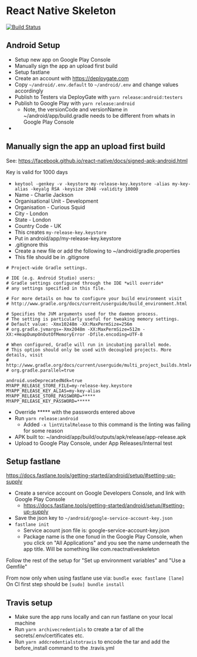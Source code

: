 # React Native Skeleton

[![Build Status](https://travis-ci.org/cajacko/react-native-skeleton.svg?branch=master)](https://travis-ci.org/cajacko/react-native-skeleton)

## Android Setup

* Setup new app on Google Play Console
* Manually sign the app an upload first build
* Setup fastlane
* Create an account with https://deploygate.com
* Copy `~/android/.env.default` to `~/android/.env` and change values accordingly
* Publish to Testers via DeployGate with `yarn release:android:testers`
* Publish to Google Play with `yarn release:android`
  * Note, the versionCode and versionName in ~/android/app/build.gradle needs to be different from whats in Google Play Console
*

## Manually sign the app an upload first build

See: https://facebook.github.io/react-native/docs/signed-apk-android.html

Key is valid for 1000 days

* `keytool -genkey -v -keystore my-release-key.keystore -alias my-key-alias -keyalg RSA -keysize 2048 -validity 10000`
* Name - Charlie Jackson
* Organisational Unit - Development
* Organisation - Curious Squid
* City - London
* State - London
* Country Code - UK
* This creates `my-release-key.keystore`
* Put in android/app/my-release-key.keystore
* .gitignore this
* Create a new file or add the following to ~/android/gradle.properties
* This file should be in .gitignore

```
# Project-wide Gradle settings.

# IDE (e.g. Android Studio) users:
# Gradle settings configured through the IDE *will override*
# any settings specified in this file.

# For more details on how to configure your build environment visit
# http://www.gradle.org/docs/current/userguide/build_environment.html

# Specifies the JVM arguments used for the daemon process.
# The setting is particularly useful for tweaking memory settings.
# Default value: -Xmx10248m -XX:MaxPermSize=256m
# org.gradle.jvmargs=-Xmx2048m -XX:MaxPermSize=512m -XX:+HeapDumpOnOutOfMemoryError -Dfile.encoding=UTF-8

# When configured, Gradle will run in incubating parallel mode.
# This option should only be used with decoupled projects. More details, visit
# http://www.gradle.org/docs/current/userguide/multi_project_builds.html#sec:decoupled_projects
# org.gradle.parallel=true

android.useDeprecatedNdk=true
MYAPP_RELEASE_STORE_FILE=my-release-key.keystore
MYAPP_RELEASE_KEY_ALIAS=my-key-alias
MYAPP_RELEASE_STORE_PASSWORD=*****
MYAPP_RELEASE_KEY_PASSWORD=*****
```

* Override \*\*\*\*\* with the passwords entered above
* Run `yarn release:android`
  * Added `-x lintVitalRelease` to this command is the linting was failing for some reason
* APK built to: ~/android/app/build/outputs/apk/release/app-release.apk
* Upload to Google Play Console, under App Releases/Internal test

## Setup fastlane

https://docs.fastlane.tools/getting-started/android/setup/#setting-up-supply

* Create a service account on Google Developers Console, and link with Google Play Console
  * https://docs.fastlane.tools/getting-started/android/setup/#setting-up-supply
* Save the json key to `~/android/google-service-account-key.json`
* `fastlane init`
  * Service acount json file is: google-service-account-key.json
  * Package name is the one fonud in the Google Play Console, when you click on "All Applications" and you see the name underneath the app title. Will be something like com.reactnativeskeleton

Follow the rest of the setup for "Set up environment variables" and "Use a Gemfile"

From now only when using fastlane use via: `bundle exec fastlane [lane]`
On CI first step should be `[sudo] bundle install`

## Travis setup

* Make sure the app runs locally and can run fastlane on your local machine
* Run `yarn archivecredentials` to create a tar of all the secrets/.env/certificates etc.
* Run `yarn addcredentialstotravis` to encode the tar and add the before_install command to the .travis.yml
